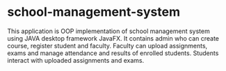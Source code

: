 # school-management-system
This application is OOP implementation of school management system using JAVA desktop framework JavaFX. It contains admin who can create course, register student and faculty. Faculty can upload assignments, exams and manage attendance and results of enrolled students. Students interact with uploaded assignments and exams.
